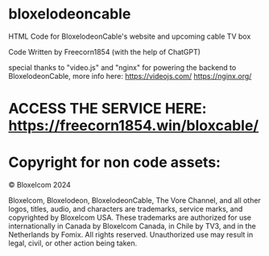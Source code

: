 # bloxelodeoncable
HTML Code for BloxelodeonCable's website and upcoming cable TV box

Code Written by Freecorn1854 (with the help of ChatGPT)

special thanks to "video.js" and "nginx" for powering the backend to BloxelodeonCable, more info here:
https://videojs.com/
https://nginx.org/
# ACCESS THE SERVICE HERE: https://freecorn1854.win/bloxcable/

# Copyright for non code assets:

© Bloxelcom 2024

Bloxelcom, Bloxelodeon, BloxelodeonCable, The Vore Channel, and all other logos, titles, audio, and characters are trademarks, service marks, and copyrighted by Bloxelcom USA. These trademarks are authorized for use internationally in Canada by Bloxelcom Canada, in Chile by TV3, and in the Netherlands by Fomix. All rights reserved. Unauthorized use may result in legal, civil, or other action being taken.